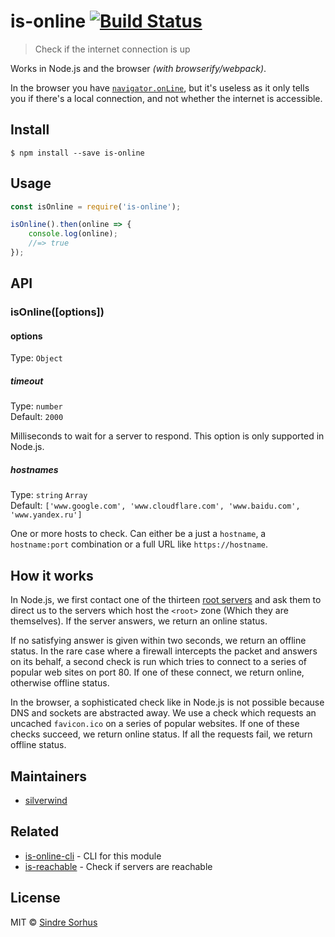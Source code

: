 # is-online [![Build Status](https://travis-ci.org/sindresorhus/is-online.svg?branch=master)](https://travis-ci.org/sindresorhus/is-online)

> Check if the internet connection is up

Works in Node.js and the browser *(with browserify/webpack)*.

In the browser you have [`navigator.onLine`](https://developer.mozilla.org/en-US/docs/Web/API/NavigatorOnLine.onLine), but it's useless as it only tells you if there's a local connection, and not whether the internet is accessible.


## Install

```
$ npm install --save is-online
```


## Usage

```js
const isOnline = require('is-online');

isOnline().then(online => {
	console.log(online);
	//=> true
});
```


## API

### isOnline([options])

#### options

Type: `Object`

##### timeout

Type: `number`<br>
Default: `2000`

Milliseconds to wait for a server to respond. This option is only supported in Node.js.

##### hostnames

Type: `string` `Array`<br>
Default: `['www.google.com', 'www.cloudflare.com', 'www.baidu.com', 'www.yandex.ru']`

One or more hosts to check. Can either be a just a `hostname`, a `hostname:port` combination or a full URL like `https://hostname`.

## How it works

In Node.js, we first contact one of the thirteen [root servers](https://www.iana.org/domains/root/servers) and ask them to direct us to the servers which host the `<root>` zone (Which they are themselves). If the server answers, we return an online status.

If no satisfying answer is given within two seconds, we return an offline status. In the rare case where a firewall intercepts the packet and answers on its behalf, a second check is run which tries to connect to a series of popular web sites on port 80. If one of these connect, we return online, otherwise offline status.

In the browser, a sophisticated check like in Node.js is not possible because DNS and sockets are abstracted away. We use a check which requests an uncached `favicon.ico` on a series of popular websites. If one of these checks succeed, we return online status. If all the requests fail, we return offline status.


## Maintainers

- [silverwind](https://github.com/silverwind)


## Related

- [is-online-cli](https://github.com/sindresorhus/is-online-cli) - CLI for this module
- [is-reachable](https://github.com/sindresorhus/is-reachable) - Check if servers are reachable


## License

MIT © [Sindre Sorhus](https://sindresorhus.com)
